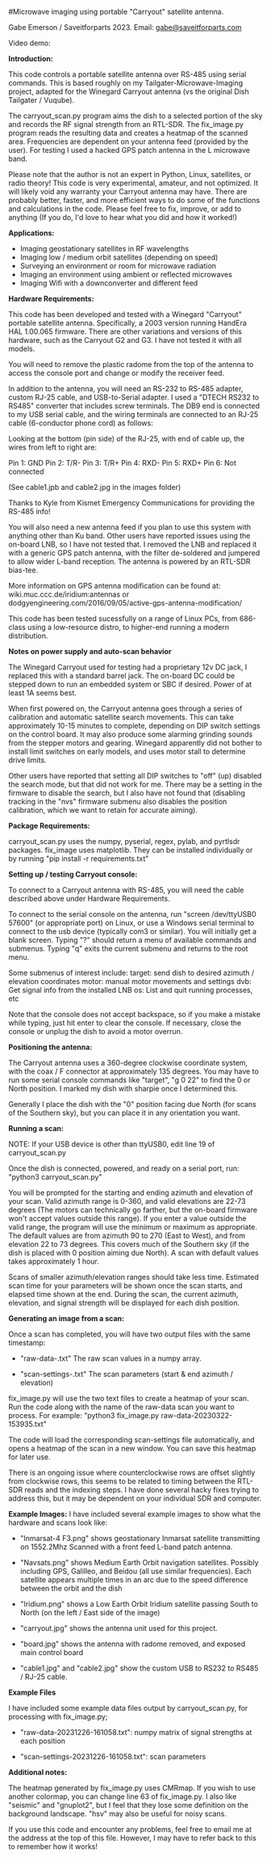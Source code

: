 #Microwave imaging using portable "Carryout" satellite antenna. 

Gabe Emerson / Saveitforparts 2023. Email: gabe@saveitforparts.com

Video demo: 

**Introduction:**

This code controls a portable satellite antenna over RS-485 using serial commands. 
This is based roughly on my Tailgater-Microwave-Imaging project, adapted for the
Winegard Carryout antenna (vs the original Dish Tailgater / Vuqube). 

The carryout_scan.py program aims the dish to a selected portion of the sky and 
records the RF signal strength from an RTL-SDR. The fix_image.py program reads
the resulting data and creates a heatmap of the scanned area. Frequencies are 
dependent on your antenna feed (provided by the user). For testing I used a hacked
GPS patch antenna in the L microwave band. 

Please note that the author is not an expert in Python, Linux, satellites, or 
radio theory! This code is very experimental, amateur, and not optimized. It will
likely void any warranty your Carryout antenna may have. There are probably better,
faster, and more efficient ways	to do some of the functions and calculations in 
the code. Please feel free to fix, improve, or add to anything (If you do, I'd
love to hear what you did and how it worked!)    


**Applications:**

- Imaging geostationary satellites in RF wavelengths
- Imaging low / medium orbit satellites (depending on speed)
- Surveying an environment or room for microwave radiation
- Imaging an environment using ambient or reflected microwaves 
- Imaging Wifi with a downconverter and different feed


**Hardware Requirements:**

This code has been developed and tested with a Winegard "Carryout" portable
satellite antenna. Specifically, a 2003 version running HandEra HAL 1.00.065
firmware. There are other variations and versions of this hardware, such as the
Carryout G2 and G3. I have not tested it with all models. 

You will need to remove the plastic radome from the top of the antenna to access
the console port and change or modify the receiver feed.

In addition to the antenna, you will need an RS-232 to RS-485 adapter, custom
RJ-25 cable, and USB-to-Serial adapter. I used a "DTECH RS232 to RS485" converter
that includes screw terminals. The DB9 end is connected to my USB serial cable,
and the wiring terminals are connected to an RJ-25 cable (6-conductor phone cord)
as follows:

Looking at the bottom (pin side) of the RJ-25, with end of cable up, the wires
from left to right are:

Pin 1: GND
Pin 2: T/R-
Pin 3: T/R+
Pin 4: RXD-
Pin 5: RXD+
Pin 6: Not connected

(See cable1.jpb and cable2.jpg in the images folder)

Thanks to Kyle from Kismet Emergency Communications for providing the RS-485 info! 

You will also need a new antenna feed if you plan to use this system with anything
other than Ku band. Other users have reported issues using the on-board LNB, so I
have not tested that. I removed the LNB and replaced it with a generic GPS patch 
antenna, with the filter de-soldered and jumpered to allow wider L-band reception.
The antenna is powered by an RTL-SDR bias-tee. 
 
More information on GPS antenna modification can be found at:
wiki.muc.ccc.de/iridium:antennas 
or dodgyengineering.com/2016/09/05/active-gps-antenna-modification/

This code has been tested sucessfully on a range of Linux PCs, from 686-class using
a low-resource distro, to higher-end running a modern distribution. 


**Notes on power supply and auto-scan behavior**

The Winegard Carryout used for testing had a proprietary 12v DC jack, I replaced 
this with a standard barrel jack. The on-board DC could be stepped down to run an
embedded system or SBC if desired. Power of at least 1A seems best. 

When first powered on, the Carryout antenna goes through a series of calibration and
automatic satellite search movements. This can take approximately 10-15 minutes
to complete, depending on DIP switch settings on the control board. It may also 
produce some alarming grinding sounds from the stepper motors and gearing. Winegard
apparently did not bother to install limit switches on early models, and uses motor
stall to determine drive limits. 

Other users have reported that setting all DIP switches to "off" (up) disabled the 
search mode, but that did not work for me. There may be a setting in the firmware to 
disable the search, but I also have not found that (disabling tracking in the "nvs"
firmware submenu also disables the position calibration, which we want to retain for 
accurate aiming). 


**Package Requirements:**

carryout_scan.py uses the numpy, pyserial, regex, pylab, and pyrtlsdr packages. 
fix_image uses matplotlib.
They can be installed individually or by running "pip install -r requirements.txt"


**Setting up / testing Carryout console:**

To connect to a Carryout antenna with RS-485, you will need the cable described above
under Hardware Requirements. 

To connect to the serial console on the antenna, run "screen /dev/ttyUSB0 57600" (or 
appropriate port) on Linux, or use a Windows serial terminal to connect to the usb 
device (typically com3 or similar). You will initially get a blank screen. Typing "?"
should return a menu of available commands and submenus. Typing "q" exits the current
submenu and returns to the root menu.

Some submenus of interest include:
target: send dish to desired azimuth / elevation coordinates
motor: manual motor movements and settings
dvb: Get signal info from the installed LNB
os: List and quit running processes, etc

	
Note that the console does not accept backspace, so if you make a mistake while typing,
just hit enter to clear the console. If necessary, close the console or unplug the 
dish to avoid a motor overrun. 


**Positioning the antenna:**

The Carryout antenna uses a 360-degree clockwise coordinate system, with the coax
/ F connector at approximately 135 degrees. You may have to run some serial console
commands like "target", "g 0 22" to find the 0 or North position. I marked my dish
with sharpie once I determined this. 
		
Generally I place the dish with the "0" position facing due North (for scans of the
Southern sky), but you can place it in any orientation you want.


**Running a scan:**

NOTE: If your USB device is other than ttyUSB0, edit line 19 of carryout_scan.py

Once the dish is connected, powered, and ready on a serial port, run:
"python3 carryout_scan.py"

You will be prompted for the starting and ending azimuth and elevation of your scan. 
Valid azimuth range is 0-360, and valid elevations are 22-73 degrees (The motors can
technically go farther, but the on-board firmware won't accept values outside this
range). If you enter a value outside the valid range, the program will use the minimum
or maximum as appropriate. The default values are from azimuth 90 to 270 (East to West),
and from elevation 22 to 73 degrees. This covers much of the Southern sky (if the dish 
is placed with 0 position aiming due North). A scan with default values takes 
approximately 1 hour. 

Scans of smaller azimuth/elevation ranges should take less time. Estimated scan time 
for your parameters will be shown once the scan starts, and elapsed time shown at the
end. During the scan, the current azimuth, elevation, and signal strength will be
displayed for each dish position. 

	
**Generating an image from a scan:**
	
Once a scan has completed, you will have two output files with the same timestamp:

- "raw-data-<timestamp>.txt"       The raw scan values in a numpy array.
	
- "scan-settings-<timestamp>.txt"  The scan parameters (start & end azimuth / elevation)
	
fix_image.py will use the two text files to create a heatmap of your scan. Run the code 
along with the name of the raw-data scan you want to process. For example:
"python3 fix_image.py raw-data-20230322-153935.txt"
	
The code will load the corresponding scan-settings file automatically, and opens a
heatmap of the scan in a new window. You can save this heatmap for later use. 

There is an ongoing issue where counterclockwise rows are offset slightly from clockwise
rows, this seems to be related to timing between the RTL-SDR reads and the indexing
steps. I have done several hacky fixes trying to address this, but it may be dependent
on your individual SDR and computer. 
 
	
**Example Images:**
I have included several example images to show what the hardware and scans look like:
	 
- "Inmarsat-4 F3.png" shows geostationary Inmarsat satellite transmitting on 1552.2Mhz
			Scanned with a front feed L-band patch antenna. 
			
- "Navsats.png" shows Medium Earth Orbit navigation satellites. Possibly including GPS, 
	    Galilleo, and Beidou (all use similar frequencies). Each satellite appears 
	    multiple times in an arc due to the speed difference between the orbit and
	    the dish
	    
- "Iridium.png" shows a Low Earth Orbit Iridium satellite passing South to North
		(on the left / East side of the image)
				  	  
- "carryout.jpg" shows the antenna unit used for this project.

- "board.jpg" shows the antenna with radome removed, and exposed main control board

- "cable1.jpg" and "cable2.jpg" show the custom USB to RS232 to RS485 / RJ-25 cable. 
		

**Example Files**

I have included some example data files output by carryout_scan.py, for processing with
fix_image.py;

- "raw-data-20231226-161058.txt":   numpy matrix of signal strengths at each position

- "scan-settings-20231226-161058.txt":  scan parameters 


**Additional notes:**
	
The heatmap generated by fix_image.py uses CMRmap. If you wish to use another colormap, 
you can change line 63 of fix_image.py. I also like "seismic" and "gnuplot2", but I feel
that they lose some definition on the background landscape. "hsv" may also be useful for 
noisy scans. 
	
If you use this code and encounter any problems, feel free to email me at the address at
the top of this file. However, I may have to refer back to this to remember how it works! 

